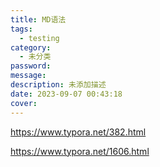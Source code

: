 ```yaml
---
title: MD语法
tags:
  - testing
category:
  - 未分类
password:
message:
description: 未添加描述
date: 2023-09-07 00:43:18
cover:
---
```


https://www.typora.net/382.html

https://www.typora.net/1606.html
